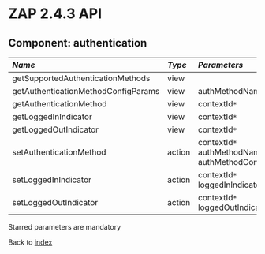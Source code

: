 # ZAP 2.4.3 API
## Component: authentication
| _Name_ | _Type_ | _Parameters_ | _Description_ |
|:-------|:-------|:-------------|:--------------|
| getSupportedAuthenticationMethods| view |  |  |
| getAuthenticationMethodConfigParams| view | authMethodName`*`  |  |
| getAuthenticationMethod| view | contextId`*`  |  |
| getLoggedInIndicator| view | contextId`*`  |  |
| getLoggedOutIndicator| view | contextId`*`  |  |
| setAuthenticationMethod| action | contextId`*` authMethodName`*` authMethodConfigParams  |  |
| setLoggedInIndicator| action | contextId`*` loggedInIndicatorRegex`*`  |  |
| setLoggedOutIndicator| action | contextId`*` loggedOutIndicatorRegex`*`  |  |

Starred parameters are mandatory

Back to [index](ApiGen_Index)

